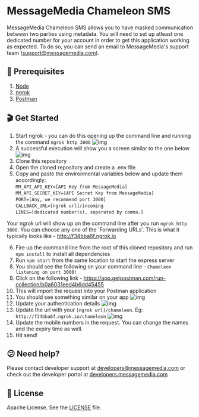 # MessageMedia Chameleon SMS

MessageMedia Chameleon SMS allows you to have masked communication between two parties using metadata. You will need to set up atleast one dedicated number for your account in order to get this application working as expected. To do so, you can send an email to MessageMedia's support team (support@messagemedia.com).

## 📕 Prerequisites
1. [Node](https://nodejs.org/en/download/)
2. [ngrok](https://ngrok.com/)
3. [Postman](https://www.getpostman.com/apps)

## 🎬 Get Started
1. Start ngrok - you can do this opening up the command line and running the command `ngrok http 3000`
![img](http://i68.tinypic.com/2na8ln8.jpg)
2. A successful execution will show you a screen similar to the one below
![img](http://i64.tinypic.com/fwbih.jpg)
3. Clone this repository
4. Open the cloned repository and create a .env file
5. Copy and paste the environmental variables below and update them accordingly:<br/>
`MM_API_API_KEY=[API Key from MessageMedia]`<br/>
`MM_API_SECRET_KEY=[API Secret Key from MessageMedia]`<br/>
`PORT=[Any, we recommend port 3000]`<br/>
`CALLBACK_URL=[ngrok url]/incoming`<br/>
`LINES=[dedicated number(s), separated by comma.]`<br/>

Your ngrok url will show up on the command line after you run `ngrok http 3000`. You can choose any one of the 'Forwarding URLs'. This is what it typically looks like - http://f34bba6f.ngrok.io

6. Fire up the command line from the root of this cloned repository and run `npm install` to install all dependencies
7. Run `npm start` from the same location to start the express server
8. You should see the following on your command line - `Chameleon listening on port 3000!`
9. Click on the following link - https://app.getpostman.com/run-collection/b0a6031eed4b6dd45455
10. This will import the request into your Postman application
11. You should see something similar on your app
![img](http://i68.tinypic.com/24ypmr7.jpg)
12. Update your authentication details
![img](http://i65.tinypic.com/2pqm62f.jpg)
13. Update the url with your `[ngrok url]/chameleon`. Eg: `http://f34bba6f.ngrok.io/chameleon`
![img](http://i66.tinypic.com/33kdai0.jpg)
14. Update the mobile numbers in the request. You can change the names and the expiry time as well.
15. Hit send!

## 😕 Need help?
Please contact developer support at developers@messagemedia.com or check out the developer portal at [developers.messagemedia.com](https://developers.messagemedia.com/)

## 📃 License
Apache License. See the [LICENSE](LICENSE) file.
